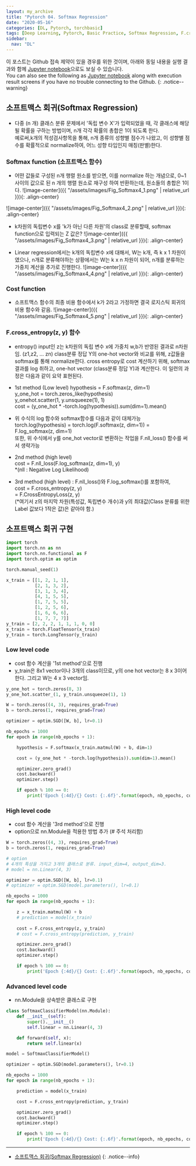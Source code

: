 ```yaml
---
layout: my_archive
title: "Pytorch 04. Softmax Regression"
date: "2020-05-16"
categories: [DL, Pytorch, torchbasic]
tags: [Deep Learning, Pytorch, Basic Practice, Softmax Regression, F.cross_entropy]
sidebar:
  nav: "DL"
---
```


이 포스트는 Github 접속 제약이 있을 경우를 위한 것이며, 아래와 동일 내용을 실행 결과와 함께 [Jupyter notebook](https://github.com/bestofbad/Pytorch-Study/blob/master/4.%20Softmax%20Regression.ipynb)으로도 보실 수 있습니다.  
You can also see the following as [Jupyter notebook](https://github.com/bestofbad/Pytorch-Study/blob/master/4.%20Softmax%20Regression.ipynb) along with execution result screens if you have no trouble connecting to the Github.
{: .notice--warning}

## 소프트맥스 회귀(Softmax Regression)

- 다중 (n 개) 클래스 분류 문제에서 '독립 변수 X'가 입력되었을 때, 각 클래스에 해당될 확률을 구하는 방법이며, n개 각각 확률의 총합은 1이 되도록 한다.  
예로써,k개의 적성검사항목을 통해, n개 종류의 성향별 점수가 나왔고, 이 성향별 점수를 확률적으로 normalize하여, 어느 성향 타입인지 매칭(판별)한다.

### Softmax function (소프트맥스 함수)
- 어떤 값들로 구성된 n개 행렬 원소를 받으면, 이를 normalize 하는 개념으로, 0~1 사이의 값으로 된 n 개의 행렬 원소로 재구성 하여 반환하는데, 원소들의 총합은 1이다.
![image-center]({{ "/assets/images/Fig_Softmax4_1.png" | relative_url }}){: .align-center}

![image-center]({{ "/assets/images/Fig_Softmax4_2.png" | relative_url }}){: .align-center}

- k차원의 독립변수 x를 'k가 아닌 다른 차원'의 class로 분류할때, softmax function으로 입력되는 Z 값은?
![image-center]({{ "/assets/images/Fig_Softmax4_3.png" | relative_url }}){: .align-center}

- Linear regression에서는 k개의 독립변수 x에 대해서, W는 k개, 즉 k x 1 차원이였으나, n개로 분류해야하는 상황에서는 W는 k x n 차원이 되어, n개를 분류하는 가중치 계산을 추가로 진행한다.
![image-center]({{ "/assets/images/Fig_Softmax4_4.png" | relative_url }}){: .align-center}

### Cost function
- 소프트맥스 함수의 최종 비용 함수에서 k가 2라고 가정하면 결국 로지스틱 회귀의 비용 함수와 같음.
![image-center]({{ "/assets/images/Fig_Softmax4_5.png" | relative_url }}){: .align-center}

### F.cross_entropy(z, y) 함수

- entropy() input인 z는 k차원의 독립 변수 x에 가중치 w,b가 반영된 결과로 n차원임. (z1,z2, ... zn) class분류 정답 Y의 one-hot vector와 비교를 위해, z값들을 softmax를 통해 normalize한다. cross entropy로 cost 계산하기 위해, softmax 결과를 log 취하고, one-hot vector (class분류 정답 Y)과 계산한다. 이 일련의 과정은 다음과 같이 요약 표현된다.

- 1st method (Low level)
  hypothesis = F.softmax(z, dim=1)  
  y_one_hot = torch.zeros_like(hypothesis)  
  y_onehot.scatter(1, y.unsqueeze(1), 1)  
  cost = (y_one_hot * -torch.log(hypothesis)).sum(dim=1).mean()  

- 위 수식의 log 함수와 softmax함수를 다음과 같이 대체가능  
  torch.log(hypothesis) = torch.log(F.softmax(z, dim=1)) = F.log_softmax(z, dim=1)  
  또한, 위 수식에서 y를 one_hot vector로 변환하는 작업을 F.nll_loss() 함수를 써서 생략가능

- 2nd method (high level)  
  cost = F.nll_loss(F.log_softmax(z, dim=1), y)  
  *(nll : Negative Log Likelihood)

- 3rd method (high level) : F.nll_loss()와 F.log_softmax()를 포함하여,  
  cost = F.cross_entropy(z, y)  
       = F.CrossEntropyLoss(z, y)  
  (*여기서 z의 마지막 차원(특성값, 독립변수 개수)과 y의 최대값(Class 분류를 위한 Label 값보다 1작은 값)은 같아야 함.)

## 소프트맥스 회귀 구현

```python
import torch
import torch.nn as nn
import torch.nn.functional as F
import torch.optim as optim

torch.manual_seed(1)
```
```python
x_train = [[1, 2, 1, 1],
           [2, 1, 3, 2],
           [3, 1, 3, 4],
           [4, 1, 5, 5],
           [1, 7, 5, 5],
           [1, 2, 5, 6],
           [1, 6, 6, 6],
           [1, 7, 7, 7]]
y_train = [2, 2, 2, 1, 1, 1, 0, 0]
x_train = torch.FloatTensor(x_train)
y_train = torch.LongTensor(y_train)
```

### Low level code
- cost 함수 계산을 '1st method'으로 진행
- y_train은 8x1 vector이나 3개의 class이므로, y의 one hot vector는 8 x 3이어한다. 그리고 W는 4 x 3 vector임.

```python
y_one_hot = torch.zeros(8, 3)
y_one_hot.scatter_(1, y_train.unsqueeze(1), 1)

W = torch.zeros((4, 3), requires_grad=True)
b = torch.zeros(1, requires_grad=True)

optimizer = optim.SGD([W, b], lr=0.1)
```

```python
nb_epochs = 1000
for epoch in range(nb_epochs + 1):

    hypothesis = F.softmax(x_train.matmul(W) + b, dim=1) 

    cost = (y_one_hot * -torch.log(hypothesis)).sum(dim=1).mean()

    optimizer.zero_grad()
    cost.backward()
    optimizer.step()

    if epoch % 100 == 0:
        print('Epoch {:4d}/{} Cost: {:.6f}'.format(epoch, nb_epochs, cost.item()))
```

### High level code
- cost 함수 계산을 '3rd method'으로 진행
- option으로 nn.Module을 적용한 방법 추가 (# 주석 처리함)

```python
W = torch.zeros((4, 3), requires_grad=True)
b = torch.zeros(1, requires_grad=True)

# option
# 4개의 특성을 가지고 3개의 클래스로 분류. input_dim=4, output_dim=3.
# model = nn.Linear(4, 3)

optimizer = optim.SGD([W, b], lr=0.1)
# optimizer = optim.SGD(model.parameters(), lr=0.1)

nb_epochs = 1000
for epoch in range(nb_epochs + 1):

    z = x_train.matmul(W) + b
    # prediction = model(x_train)
    
    cost = F.cross_entropy(z, y_train)
    # cost = F.cross_entropy(prediction, y_train)

    optimizer.zero_grad()
    cost.backward()
    optimizer.step()

    if epoch % 100 == 0:
        print('Epoch {:4d}/{} Cost: {:.6f}'.format(epoch, nb_epochs, cost.item()))
```

### Advanced level code
- nn.Module을 상속받은 클래스로 구현

```python
class SoftmaxClassifierModel(nn.Module):
    def __init__(self):
        super().__init__()
        self.linear = nn.Linear(4, 3)

    def forward(self, x):
        return self.linear(x)
```

```python
model = SoftmaxClassifierModel()

optimizer = optim.SGD(model.parameters(), lr=0.1)

nb_epochs = 1000
for epoch in range(nb_epochs + 1):

    prediction = model(x_train)

    cost = F.cross_entropy(prediction, y_train)

    optimizer.zero_grad()
    cost.backward()
    optimizer.step()

    if epoch % 100 == 0:
        print('Epoch {:4d}/{} Cost: {:.6f}'.format(epoch, nb_epochs, cost.item()))
```

---
- [소프트맥스 회귀(Softmax Regression)](https://wikidocs.net/59425)
{: .notice--info}